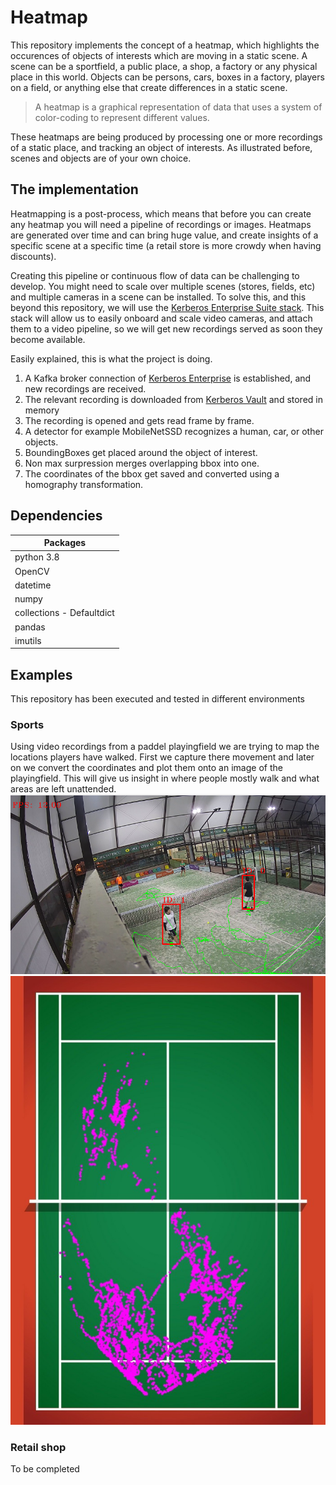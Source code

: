 # Heatmap

This repository implements the concept of a heatmap, which highlights the occurences of objects of interests which are moving in a static scene. A scene can be a sportfield, a public place, a shop, a factory or any physical place in this world. Objects can be persons, cars, boxes in a factory, players on a field, or anything else that create differences in a static scene.

> A heatmap is a graphical representation of data that uses a system of color-coding to represent different values. 

These heatmaps are being produced by processing one or more recordings of a static place, and tracking an object of interests. As illustrated before, scenes and objects are of your own choice.

## The implementation

Heatmapping is a post-process, which means that before you can create any heatmap you will need a pipeline of recordings or images. Heatmaps are generated over time and can bring huge value, and create insights of a specific scene at a specific time (a retail store is more crowdy when having discounts).

Creating this pipeline or continuous flow of data can be challenging to develop. You might need to scale over multiple scenes (stores, fields, etc) and multiple cameras in a scene can be installed. To solve this, and this beyond this repository, we will use the [Kerberos Enterprise Suite stack](https://doc.kerberos.io/enterprise/first-things-first/). This stack will allow us to easily onboard and scale video cameras, and attach them to a video pipeline, so we will get new recordings served as soon they become available.

Easily explained, this is what the project is doing.

1. A Kafka broker connection of [Kerberos Enterprise](https://doc.kerberos.io/enterprise/first-things-first/) is established, and new recordings are received.
2. The relevant recording is downloaded from [Kerberos Vault](https://doc.kerberos.io/vault/first-things-first/) and stored in memory 
3. The recording is opened and gets read frame by frame.
4. A detector for example MobileNetSSD recognizes a human, car, or other objects. 
5. BoundingBoxes get placed around the object of interest. 
6. Non max surpression merges overlapping bbox into one.
7. The coordinates of the bbox get saved and converted using a homography transformation. 

## Dependencies

| Packages|
|--------|
| python 3.8 |
| OpenCV |
| datetime |
| numpy |
| collections - Defaultdict |
| pandas |
| imutils |

## Examples

This repository has been executed and tested in different environments

### Sports 

Using video recordings from a paddel playingfield we are trying to map the locations players have walked. First we capture there movement and later on we convert the coordinates and plot them onto an image of the playingfield. This will give us insight in where people mostly walk and what areas are left unattended.
<img src="media/tracker.png" > <img src="media/paddelfield_2d_points.jpeg" >

### Retail shop

To be completed
